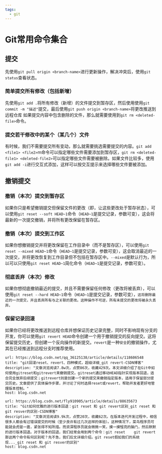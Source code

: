 ```yaml
---
tags:
  - git
---
```

# Git常用命令集合
## 提交
先使用`git pull origin <branch-name>`进行更新操作，解决冲突后，使用`git status`查看状态。
### 简单提交所有修改（包括新增）
先使用`git add .`将所有修改（新增）的文件提交到暂存区，然后使用使用`git commit -m "描述"`提交，最后使用`git push origin <branch-name>`将更改推送到远程仓库
如果提交内容中包含删除的文件，那么就需要使用到`git rm <deleted-file>`命令。
### 提交若干修改中的某个（某几个）文件
有时候，我们不需要提交所有变动，那么就需要挑选需要提交的内容。`git add <file1> <file2>`m命令可以指定哪些文件需要添加到暂存区，`git rm <deleted-file1> <deleted-file2>`可以指定哪些文件需要被删除。如果文件比较多，使用`git add -i`进行交互式添加，这样可以按交互提示来选择哪些文件要被添加。
## 撤销提交
### 撤销（本次）提交到暂存区
如果你只是希望撤销提交但保留文件的更改（即，让这些更改处于暂存状态），可以使用`git reset --soft HEAD~1`命令（`HEAD~1`是提交记录，参数可变），这会将最新的一次提交撤销，并将所有更改保留在暂存区。
### 撤销（本次）提交到工作区
如果你想撤销提交并将更改保留在工作目录中（而不是暂存区），可以使用`git reset --mixed HEAD~1`命令（`HEAD~1`是提交记录，参数可变），这会取消最近的一次提交，并将更改恢复到工作目录但不包括在暂存区中。`--mixed`是默认行为，所以可以只使用`git reset HEAD~1`简化命令（`HEAD~1`是提交记录，参数可变）。
### 彻底丢弃（本次）修改
如果你想彻底撤销最近的提交，并且不需要保留任何修改（更改将被丢弃），可以使用`git reset --hard HEAD~1`命令（`HEAD~1`是提交记录，参数可变），`这将删除最近的一次提交，并且丢弃所有与之关联的更改。这种操作不可逆，所有未提交的更改将被永久丢弃。`
### 保留记录回滚
如果你已经将更改推送到远程仓库并想保证历史记录完整，同时不影响现有分支的开发，你可以使用`git revert HEAD`命令创建一个用于撤销提交的反向提交。这将保留提交历史，但创建一个反向操作的新提交。`revert`是一种`安全`的撤销操作，尤其在已经推送到远程分支时推荐使用。
```cardlink
url: https://blog.csdn.net/qq_36125138/article/details/118606548
title: "git回滚reset、revert、四种模式，超级详细_git revert-CSDN博客"
description: "文章浏览阅读7.8w次，点赞86次，收藏429次。本文详细介绍了在Git中如何使用gitreset和gitrevert来撤销提交。gitreset通过移动HEAD指针实现版本回退，适合完全放弃后续提交；gitrevert则是创建一个新的提交来撤销指定版本，适用于保留部分提交历史。文章提供了具体操作步骤，并讨论了何时选择reset或revert，帮助开发者更好地管理版本控制。"
host: blog.csdn.net
```

```cardlink
url: https://blog.csdn.net/fly910905/article/details/88635673
title: "Git如何优雅的进行版本回退：git reset 和 git revert区别_git reset 和 git resver的区别-CSDN博客"
description: "文章浏览阅读9.9k次，点赞20次，收藏62次。在版本迭代开发过程中，相信很多人都会有过错误提交的时候（至少良许有过几次这样的体验）。这种情况下，菜鸟程序员可能就会虎驱一震，紧张得不知所措。而资深程序员就会微微一笑，摸一摸锃亮的脑门，然后默默的进行版本回退。对于版本的回退，我们经常会用到两个命令：git reset	git revert那这两个命令有何区别呢？先不急，我们后文详细介绍。git reset假如我们的系统现..._git reset 和 git resver的区别"
host: blog.csdn.net
```
